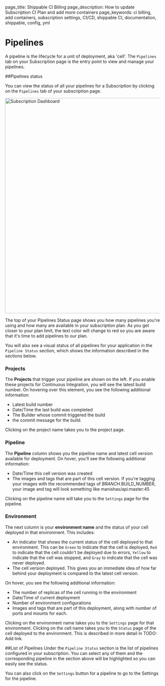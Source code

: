 page_title: Shippable CI Billing
page_description: How to update Subscription CI Plan and add more containers
page_keywords: ci billing, add containers, subscription settings, CI/CD, shippable CI, documentation, shippable, config, yml

# Pipelines
A pipeline is the lifecycle for a unit of deployment, aka 'cell'. The `Pipelines` tab on your Subscription page is the entry point to view and manage your pipelines.

##Pipelines status

You can view the status of all your pipelines for a Subscription by clicking on the `Pipelines` tab of your subscription page. 

<img src="../images/pipelines_status.png" alt="Subscription Dashboard" style="width:700px;"/>

The top of your Pipelines Status page shows you how many pipelines you're using and how many are available in your subscription plan. As you get closer to your plan limit, the text color will change to red so you are aware that it's time to add pipelines to our plan.

You will also see a visual status of all pipelines for your application in the `Pipeline Status` section, which shows the information described in the sections below. 

### Projects
The **Projects** that trigger your pipeline are shown on the left. If you enable these projects for Continuous Integration, you will see the latest build number. On hovering over this element, you see the following additional information:
- Latest build number
- Date/Time the last build was completed
- The Builder whose commit triggered the build
- the commit message for the build. 

Clicking on the project name takes you to the project page.

### Pipeline
The **Pipeline** column shows you the pipeline name and latest cell version available for deployment. On hover, you'll see the following additional information:
- Date/Time this cell version was created
- The images and tags that are part of this cell version. If you're tagging your images with the recommended tags of $BRANCH.$BUILD_NUMBER, your image and tag will look something like manishas/api:master:45

Clicking on the pipeline name will take you to the `Settings` page for the pipeline.

### Environment
The next column is your **environment name** and the status of your cell deployed in that environment. This includes:
- An indicator that shows the current status of the cell deployed to that environment. This can be `Green` to indicate that the cell is deployed, `Red` to indicate that the cell couldn't be deployed due to errors, `Yellow` to indicate that the cell was stopped, and `Gray` to indicate that the cell was never deployed.   
- The cell version deployed. This gives you an immediate idea of how far behind your deployment is compared to the latest cell version.
    
On hover, you see the following additional information:
- The number of replicas of the cell running in the environment
- Date/Time of current deployment
- Number of environment configurations
- Images and tags that are part of this deployment, along with number of ports and mounts for each.

Clicking on the environment name takes you to the `Settings` page for that environment. Clicking on the cell name takes you to the `Status` page of the cell deployed to the environment. This is described in more detail in TODO: Add link.
  
##List of Pipelines 
Under the `Pipeline Status` section is the list of pipelines configured in your subscription. You can select any of them and the corresponding pipeline in the section above will be highlighted so you can easily see the status.

You can also click on the `Settings` button for a pipeline to go to the Settings for the pipeline. 
